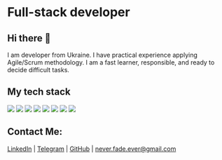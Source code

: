 # Full-stack developer
## Hi there 👋

I am developer from Ukraine. I have practical experience applying Agile/Scrum methodology. I am a fast learner, responsible, and ready to decide difficult tasks.
## My tech stack
![](https://img.shields.io/badge/html5-E34F26?style=for-the-badge&logo=html5&logoColor=black)
![](https://img.shields.io/badge/css3-1572B6?style=for-the-badge&logo=css3&logoColor=black)
![](https://img.shields.io/badge/JavaScript-F7DF1E?style=for-the-badge&logo=javascript&logoColor=black)
![](https://img.shields.io/badge/Node.js-339933?style=for-the-badge&logo=nodedotjs&logoColor=black)
![](https://img.shields.io/badge/React-61DAFB?style=for-the-badge&logo=react&logoColor=black)
![](https://img.shields.io/badge/redux-764ABC?style=for-the-badge&logo=redux&logoColor=black)
![](https://img.shields.io/badge/figma-F24E1E?style=for-the-badge&logo=figma&logoColor=black)
![](https://img.shields.io/badge/wordpress-21759B?style=for-the-badge&logo=wordpress&logoColor=black)
## Contact Me:
[LinkedIn](https://www.linkedin.com/in/oleksiy-harhas/) | [Telegram](https://t.me/crazy_login) | [GitHub](https://github.com/bestalexlogin) | [never.fade.ever@gmail.com](mailto:never.fade.ever@gmail.com)
